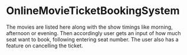 # OnlineMovieTicketBookingSystem
The movies are listed here along with the show timings like morning, afternoon or evening. Then accordingly user gets an input of how much seat want to book, following entering seat number. The user also has a feature on cancelling the ticket.
